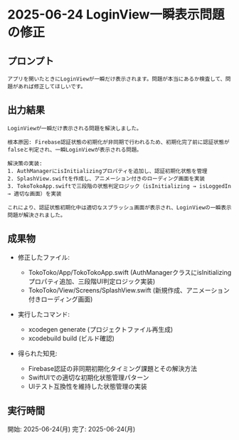 # 2025-06-24 LoginView一瞬表示問題の修正

## プロンプト
```
アプリを開いたときにLoginViewが一瞬だけ表示されます。問題が本当にあるか検査して、問題があれば修正してほしいです。
```

## 出力結果
```
LoginViewが一瞬だけ表示される問題を解決しました。

根本原因: Firebase認証状態の初期化が非同期で行われるため、初期化完了前に認証状態がfalseと判定され、一瞬LoginViewが表示される問題。

解決策の実装:
1. AuthManagerにisInitializingプロパティを追加し、認証初期化状態を管理
2. SplashView.swiftを作成し、アニメーション付きのローディング画面を実装
3. TokoTokoApp.swiftで三段階の状態判定ロジック（isInitializing → isLoggedIn → 適切な画面）を実装

これにより、認証状態初期化中は適切なスプラッシュ画面が表示され、LoginViewの一瞬表示問題が解決されました。
```

## 成果物
- 修正したファイル:
  - TokoToko/App/TokoTokoApp.swift (AuthManagerクラスにisInitializingプロパティ追加、三段階UI判定ロジック実装)
  - TokoToko/View/Screens/SplashView.swift (新規作成、アニメーション付きローディング画面)

- 実行したコマンド:
  - xcodegen generate (プロジェクトファイル再生成)
  - xcodebuild build (ビルド確認)

- 得られた知見:
  - Firebase認証の非同期初期化タイミング課題とその解決方法
  - SwiftUIでの適切な初期化状態管理パターン
  - UIテスト互換性を維持した状態管理の実装

## 実行時間
開始: 2025-06-24(月) 
完了: 2025-06-24(月) 
